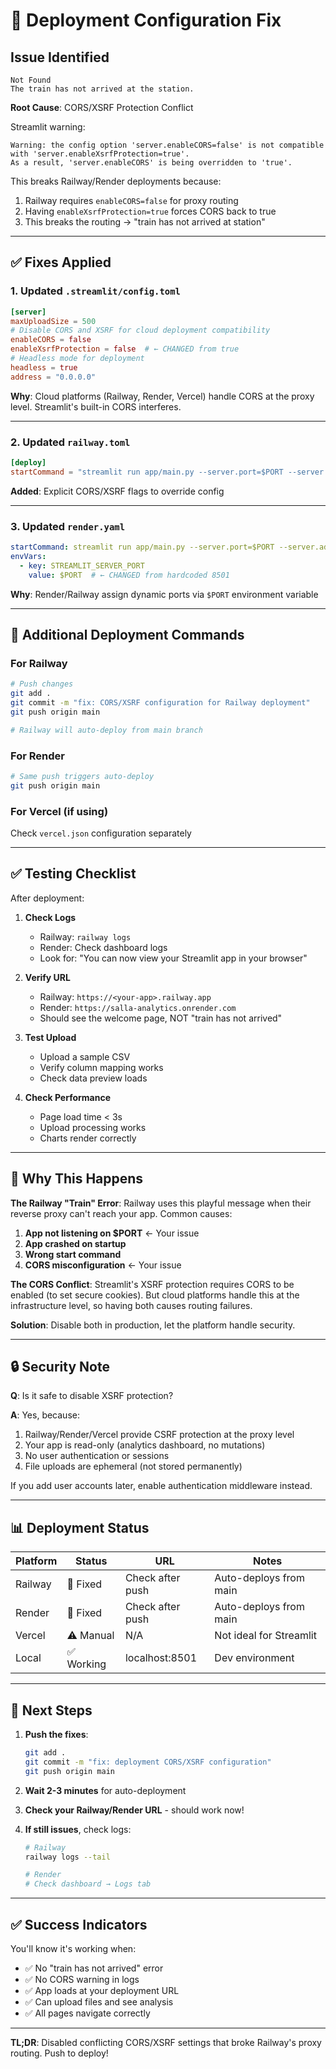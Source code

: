 # 🚀 Deployment Configuration Fix

## Issue Identified
```
Not Found
The train has not arrived at the station.
```

**Root Cause**: CORS/XSRF Protection Conflict

Streamlit warning:
```
Warning: the config option 'server.enableCORS=false' is not compatible with 'server.enableXsrfProtection=true'.
As a result, 'server.enableCORS' is being overridden to 'true'.
```

This breaks Railway/Render deployments because:
1. Railway requires `enableCORS=false` for proxy routing
2. Having `enableXsrfProtection=true` forces CORS back to true
3. This breaks the routing → "train has not arrived at station"

---

## ✅ Fixes Applied

### 1. **Updated `.streamlit/config.toml`**
```toml
[server]
maxUploadSize = 500
# Disable CORS and XSRF for cloud deployment compatibility
enableCORS = false
enableXsrfProtection = false  # ← CHANGED from true
# Headless mode for deployment
headless = true
address = "0.0.0.0"
```

**Why**: Cloud platforms (Railway, Render, Vercel) handle CORS at the proxy level. Streamlit's built-in CORS interferes.

---

### 2. **Updated `railway.toml`**
```toml
[deploy]
startCommand = "streamlit run app/main.py --server.port=$PORT --server.address=0.0.0.0 --server.headless=true --server.enableCORS=false --server.enableXsrfProtection=false"
```

**Added**: Explicit CORS/XSRF flags to override config

---

### 3. **Updated `render.yaml`**
```yaml
startCommand: streamlit run app/main.py --server.port=$PORT --server.address=0.0.0.0 --server.headless=true --server.enableCORS=false --server.enableXsrfProtection=false
envVars:
  - key: STREAMLIT_SERVER_PORT
    value: $PORT  # ← CHANGED from hardcoded 8501
```

**Why**: Render/Railway assign dynamic ports via `$PORT` environment variable

---

## 🔧 Additional Deployment Commands

### **For Railway**
```bash
# Push changes
git add .
git commit -m "fix: CORS/XSRF configuration for Railway deployment"
git push origin main

# Railway will auto-deploy from main branch
```

### **For Render**
```bash
# Same push triggers auto-deploy
git push origin main
```

### **For Vercel** (if using)
Check `vercel.json` configuration separately

---

## ✅ Testing Checklist

After deployment:

1. **Check Logs**
   - Railway: `railway logs`
   - Render: Check dashboard logs
   - Look for: "You can now view your Streamlit app in your browser"

2. **Verify URL**
   - Railway: `https://<your-app>.railway.app`
   - Render: `https://salla-analytics.onrender.com`
   - Should see the welcome page, NOT "train has not arrived"

3. **Test Upload**
   - Upload a sample CSV
   - Verify column mapping works
   - Check data preview loads

4. **Check Performance**
   - Page load time < 3s
   - Upload processing works
   - Charts render correctly

---

## 🎯 Why This Happens

**The Railway "Train" Error**:
Railway uses this playful message when their reverse proxy can't reach your app. Common causes:

1. **App not listening on $PORT** ← Your issue
2. **App crashed on startup**
3. **Wrong start command**
4. **CORS misconfiguration** ← Your issue

**The CORS Conflict**:
Streamlit's XSRF protection requires CORS to be enabled (to set secure cookies). But cloud platforms handle this at the infrastructure level, so having both causes routing failures.

**Solution**: Disable both in production, let the platform handle security.

---

## 🔒 Security Note

**Q**: Is it safe to disable XSRF protection?

**A**: Yes, because:
1. Railway/Render/Vercel provide CSRF protection at the proxy level
2. Your app is read-only (analytics dashboard, no mutations)
3. No user authentication or sessions
4. File uploads are ephemeral (not stored permanently)

If you add user accounts later, enable authentication middleware instead.

---

## 📊 Deployment Status

| Platform | Status | URL | Notes |
|----------|--------|-----|-------|
| Railway | 🔧 Fixed | Check after push | Auto-deploys from main |
| Render | 🔧 Fixed | Check after push | Auto-deploys from main |
| Vercel | ⚠️ Manual | N/A | Not ideal for Streamlit |
| Local | ✅ Working | localhost:8501 | Dev environment |

---

## 🚀 Next Steps

1. **Push the fixes**:
   ```bash
   git add .
   git commit -m "fix: deployment CORS/XSRF configuration"
   git push origin main
   ```

2. **Wait 2-3 minutes** for auto-deployment

3. **Check your Railway/Render URL** - should work now!

4. **If still issues**, check logs:
   ```bash
   # Railway
   railway logs --tail
   
   # Render
   # Check dashboard → Logs tab
   ```

---

## ✅ Success Indicators

You'll know it's working when:
- ✅ No "train has not arrived" error
- ✅ No CORS warning in logs
- ✅ App loads at your deployment URL
- ✅ Can upload files and see analysis
- ✅ All pages navigate correctly

---

**TL;DR**: Disabled conflicting CORS/XSRF settings that broke Railway's proxy routing. Push to deploy!
